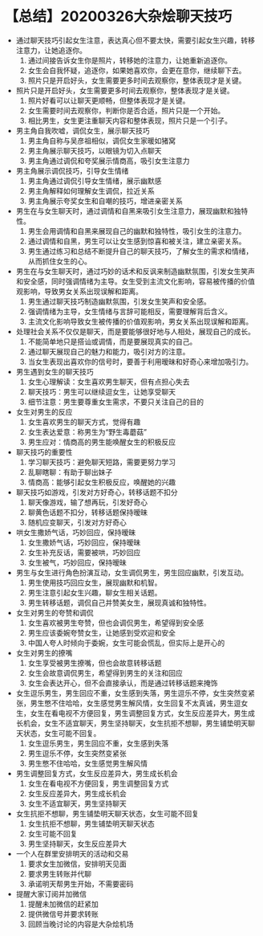 # 【总结】20200326大杂烩聊天技巧

-   通过聊天技巧引起女生注意，表达真心但不要太快，需要引起女生兴趣，转移注意力，让她追逐你。
    1.  通过间接告诉女生你是照片，转移她的注意力，让她重新追逐你。
    2.  女生会自我怀疑，追逐你，如果她喜欢你，会更在意你，继续聊下去。
    3.  照片只是开启好头，女生需要更多时间去观察你，整体表现才是关键。
-   照片只是开启好头，女生需要更多时间去观察你，整体表现才是关键。
    1.  照片好看可以让聊天更顺畅，但整体表现才是关键。
    2.  女生需要时间去观察你，判断你是否合适，照片只是一个开始。
    3.  相比男生，女生更注重聊天内容和整体表现，照片只是一个引子。
-   男主角自我吹嘘，调侃女生，展示聊天技巧
    1.  男主角自称与吴彦祖相似，调侃女生家暖如猪窝
    2.  男主角展示聊天技巧，以眼镜为切入点聊天
    3.  男主角通过调侃和夸奖展示情商高，吸引女生注意力
-   男主角展示调侃技巧，引导女生情绪
    1.  男主角通过调侃引导女生情绪，展示幽默感
    2.  男主角解释如何理解女生调侃，拉近关系
    3.  男主角展示夸奖女生和自嘲的技巧，增进亲密关系
-   男生在与女生聊天时，通过调情和自黑来吸引女生注意力，展现幽默和独特性。
    1.  男生会用调情和自黑来展现自己的幽默和独特性，吸引女生的注意力。
    2.  通过调情和自黑，男生可以让女生感到惊喜和被关注，建立亲密关系。
    3.  男生通过练习和总结不断提升自己的聊天技巧，了解女生的需求和情绪，从而抓住女生的心。
-   男生在与女生聊天时，通过巧妙的话术和反讽来制造幽默氛围，引发女生笑声和安全感，同时强调情绪为主导。女生受到主流文化影响，容易被传播的价值观影响，导致男女关系出现误解和距离。
    1.  男生通过聊天技巧制造幽默氛围，引发女生笑声和安全感。
    2.  强调情绪为主导，女生情绪与言辞可能相反，需要理解背后含义。
    3.  主流文化影响导致女生被传播的价值观影响，男女关系出现误解和距离。
-   处理社会关系不仅仅是聊天，而是要能够很好地与人相处，展现自己的成长。
    1.  不能简单地只是搭讪或调情，而是要展现真实的自己。
    2.  通过聊天展现自己的魅力和能力，吸引对方的注意。
    3.  当女生表现出喜欢你的信号时，要善于利用暧昧和好奇心来增加吸引力。
-   男生遇到女生的聊天技巧
    1.  女生心理解读：女生喜欢男生聊天，但有点担心失去
    2.  聊天技巧：男生可以继续逗女生，让她享受聊天
    3.  细节注意：男生要尊重女生需求，不要只关注自己的目的
-   女生对男生的反应
    1.  女生喜欢男生的聊天方式，觉得有趣
    2.  女生表达爱意：称男生为“野生毒蘑菇”
    3.  男生应对：情商高的男生能唤醒女生的积极反应
-   聊天技巧的重要性
    1.  学习聊天技巧：避免聊天短路，需要更努力学习
    2.  乱聊瞎聊：有助于聊出妹子
    3.  情商高：能够引起女生积极反应，唤醒她的兴趣
-   聊天技巧如游戏，引发对方好奇心，转移话题不扣分
    1.  聊天像游戏，输了想再玩，引发好奇心
    2.  聊黄色话题不扣分，转移话题保持暧昧
    3.  随机应变聊天，引发对方好奇心
-   哄女生撒娇气话，巧妙回应，保持暧昧
    1.  女生撒娇气话，巧妙回应，保持暧昧
    2.  女生补充反话，需要被哄，巧妙回应
    3.  女生被气，巧妙回应，保持暧昧
-   男生与女生进行角色扮演互动，女生调侃男生，男生回应幽默，引发互动。
    1.  男生使用技巧回应女生，展现幽默和机智。
    2.  男生注意引起女生兴趣，聊女生相关话题。
    3.  男生转移话题，调侃自己并赞美女生，展现真诚和独特性。
-   女生对男生的夸赞和调侃
    1.  女生喜欢被男生夸赞，但也会调侃男生，希望得到安全感
    2.  男生应该委婉夸赞女生，让她感到受欢迎和安全
    3.  中国人夸人时倾向于委婉，女生可能会慌乱，但实际上是开心的
-   女生对男生的撩嘴
    1.  女生享受被男生撩嘴，但也会故意转移话题
    2.  女生会故意调侃男生，希望得到男生的关注和回应
    3.  女生会表达开心，但不会直接承认，而是通过转移话题来掩饰
-   女生逗乐男生，男生回应不重，女生感到失落，男生逗乐不停，女生突然变紧张，男生憋不住哈哈，女生感觉男生解风情，女生回复不太真诚，男生逗女生，女生在看电视不方便回复，男生调整回复方式，女生反应差异大，男生成长机会，女生不适宜聊天，男生坚持聊天，女生抗拒不想聊，男生铺垫明天聊天状态，女生可能不回复。  
    1.  女生逗乐男生，男生回应不重，女生感到失落
    2.  男生逗乐不停，女生突然变紧张
    3.  男生憋不住哈哈，女生感觉男生解风情
-   男生调整回复方式，女生反应差异大，男生成长机会
    1.  女生在看电视不方便回复，男生调整回复方式
    2.  女生反应差异大，男生成长机会
    3.  女生不适宜聊天，男生坚持聊天
-   女生抗拒不想聊，男生铺垫明天聊天状态，女生可能不回复
    1.  女生抗拒不想聊，男生铺垫明天聊天状态
    2.  女生可能不回复
    3.  男生坚持聊天，女生反应差异大
-   一个人在群里安排明天的活动和交易
    1.  要求女生加微信，安排明天见面
    2.  要求男生转账并代聊
    3.  承诺明天帮男生开始，不需要密码
-   提醒大家订阅并加微信
    1.  提醒未加微信的赶紧加
    2.  提供微信号并要求转账
    3.  回顾当晚讨论的内容是大杂烩机场
